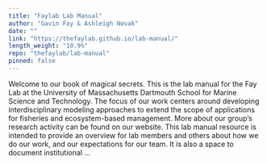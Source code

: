 ```yaml
---
title: "Faylab Lab Manual"
author: "Gavin Fay & Ashleigh Novak"
date: ""
link: "https://thefaylab.github.io/lab-manual/"
length_weight: "10.9%"
repo: "thefaylab/lab-manual"
pinned: false
---
```


Welcome to our book of magical secrets. This is the lab manual for the Fay Lab at the University of Massachusetts Dartmouth School for Marine Science and Technology.
The focus of our work centers around developing interdisciplinary modeling approaches to extend the scope of applications for fisheries and ecosystem-based management. More about our group’s research activity can be found on our website. This lab manual resource is intended to provide an overview for lab members and others about how we do our work, and our expectations for our team. It is also a space to document institutional ...
